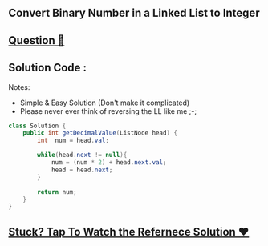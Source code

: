 ## Convert Binary Number in a Linked List to Integer
## [Question 🦋](https://leetcode.com/problems/convert-binary-number-in-a-linked-list-to-integer/)

## Solution Code :

Notes:
- Simple & Easy Solution (Don't make it complicated)
- Please never ever think of reversing the LL like me ;-;

```java
class Solution {
    public int getDecimalValue(ListNode head) {
        int  num = head.val;

        while(head.next != null){
            num = (num * 2) + head.next.val;
            head = head.next;
        }

        return num;
    }
}
```

## [Stuck? Tap To Watch the Refernece Solution ❤]()